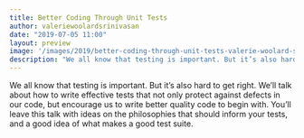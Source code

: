 ```yaml
---
title: Better Coding Through Unit Tests
author: valeriewoolardsrinivasan
date: "2019-07-05 11:00"
layout: preview
image: '/images/2019/better-coding-through-unit-tests-valerie-woolard-srinivasan.jpg'
description: "We all know that testing is important. But it’s also hard to get right."
---
```


We all know that testing is important. But it’s also hard to get right. We’ll talk about how to write effective tests that not only protect against defects in our code, but encourage us to write better quality code to begin with. You’ll leave this talk with ideas on the philosophies that should inform your tests, and a good idea of what makes a good test suite.
